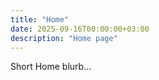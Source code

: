 ```yaml
---
title: "Home"
date: 2025-09-16T00:00:00+03:00
description: "Home page"
---
```


Short Home blurb...


